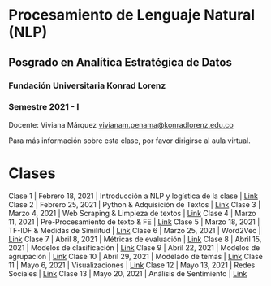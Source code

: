 # Procesamiento de Lenguaje Natural (NLP)
## Posgrado en Analítica Estratégica de Datos

### Fundación Universitaria Konrad Lorenz
### Semestre 2021 - I

Docente: Viviana Márquez [vivianam.penama@konradlorenz.edu.co](mailto:vivianam.penama@konradlorenz.edu.co)

Para más información sobre esta clase, por favor dirigirse al aula virtual.

# Clases

Clase 1 | Febrero 18, 2021 | Introducción a NLP y logística de la clase | [Link](http://vivianamarquez.com/NLP-KL-2021-I/html/clase1.html)
Clase 2 | Febrero 25, 2021 | Python & Adquisición de Textos | [Link](http://vivianamarquez.com/NLP-KL-2021-I/html/clase2.html)
Clase 3 | Marzo 4, 2021 | Web Scraping & Limpieza de textos | [Link](http://vivianamarquez.com/NLP-KL-2021-I/html/clase3.html)
Clase 4 | Marzo 11, 2021 | Pre-Procesamiento de texto & FE | [Link](http://vivianamarquez.com/NLP-KL-2021-I/html/clase4.html)
Clase 5 | Marzo 18, 2021 | TF-IDF & Medidas de Similitud | [Link](http://vivianamarquez.com/NLP-KL-2021-I/html/clase5.html)
Clase 6 | Marzo 25, 2021 | Word2Vec | [Link](http://vivianamarquez.com/NLP-KL-2021-I/html/clase6.html)
Clase 7 | Abril 8, 2021 | Métricas de evaluación | [Link](http://vivianamarquez.com/NLP-KL-2021-I/html/clase7.html)
Clase 8 | Abril 15, 2021 | Modelos de clasificación | [Link](http://vivianamarquez.com/NLP-KL-2021-I/html/clase8.html)
Clase 9 | Abril 22, 2021 | Modelos de agrupación | [Link](http://vivianamarquez.com/NLP-KL-2021-I/html/clase9.html)
Clase 10 | Abril 29, 2021 | Modelado de temas | [Link](http://vivianamarquez.com/NLP-KL-2021-I/html/clase10.html)
Clase 11 | Mayo 6, 2021 | Visualizaciones | [Link](http://vivianamarquez.com/NLP-KL-2021-I/html/clase11.html)
Clase 12 | Mayo 13, 2021 | Redes Sociales | [Link](http://vivianamarquez.com/NLP-KL-2021-I/html/clase12.html)
Clase 13 | Mayo 20, 2021 | Análisis de Sentimiento | [Link](http://vivianamarquez.com/NLP-KL-2021-I/html/clase12.html)